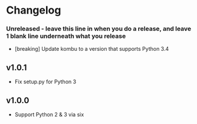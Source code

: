 # Changelog
### Unreleased - leave this line in when you do a release, and leave 1 blank line underneath what you release
- [breaking] Update kombu to a version that supports Python 3.4

## v1.0.1
- Fix setup.py for Python 3

## v1.0.0
- Support Python 2 & 3 via six
